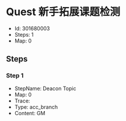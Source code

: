 # Quest 新手拓展课题检测

- Id: 301680003
- Steps: 1
- Map: 0

## Steps

### Step 1
- StepName:  Deacon Topic
- Map:  0
- Trace:  
- Type:  acc_branch
- Content:  GM


